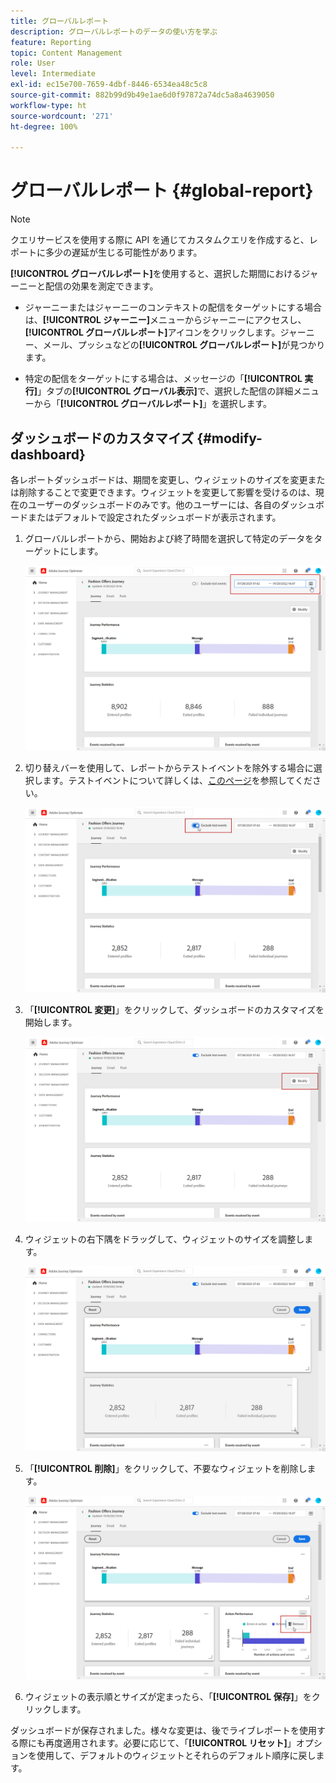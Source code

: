 ```yaml
---
title: グローバルレポート
description: グローバルレポートのデータの使い方を学ぶ
feature: Reporting
topic: Content Management
role: User
level: Intermediate
exl-id: ec15e700-7659-4dbf-8446-6534ea48c5c8
source-git-commit: 882b99d9b49e1ae6d0f97872a74dc5a8a4639050
workflow-type: ht
source-wordcount: '271'
ht-degree: 100%

---
```


# グローバルレポート {#global-report}

>[!NOTE]
>
> クエリサービスを使用する際に API を通じてカスタムクエリを作成すると、レポートに多少の遅延が生じる可能性があります。

**[!UICONTROL グローバルレポート]**&#x200B;を使用すると、選択した期間におけるジャーニーと配信の効果を測定できます。

* ジャーニーまたはジャーニーのコンテキストの配信をターゲットにする場合は、**[!UICONTROL ジャーニー]**&#x200B;メニューからジャーニーにアクセスし、**[!UICONTROL グローバルレポート]**&#x200B;アイコンをクリックします。ジャーニー、メール、プッシュなどの&#x200B;**[!UICONTROL グローバルレポート]**&#x200B;が見つかります。

* 特定の配信をターゲットにする場合は、メッセージの「**[!UICONTROL 実行]**」タブの&#x200B;**[!UICONTROL グローバル表示]**&#x200B;で、選択した配信の詳細メニューから「**[!UICONTROL グローバルレポート]**」を選択します。

## ダッシュボードのカスタマイズ {#modify-dashboard}

各レポートダッシュボードは、期間を変更し、ウィジェットのサイズを変更または削除することで変更できます。ウィジェットを変更して影響を受けるのは、現在のユーザーのダッシュボードのみです。他のユーザーには、各自のダッシュボードまたはデフォルトで設定されたダッシュボードが表示されます。

1. グローバルレポートから、開始および終了時間を選択して特定のデータをターゲットにします。

   ![](assets/report_modify_1.png)

1. 切り替えバーを使用して、レポートからテストイベントを除外する場合に選択します。テストイベントについて詳しくは、[このページ](../building-journeys/testing-the-journey.md)を参照してください。

   ![](assets/report_modify_2.png)

1. 「**[!UICONTROL 変更]**」をクリックして、ダッシュボードのカスタマイズを開始します。

   ![](assets/report_modify_3.png)

1. ウィジェットの右下隅をドラッグして、ウィジェットのサイズを調整します。

   ![](assets/report_modify_4.png)

1. 「**[!UICONTROL 削除]**」をクリックして、不要なウィジェットを削除します。

   ![](assets/report_modify_5.png)

1. ウィジェットの表示順とサイズが定まったら、「**[!UICONTROL 保存]**」をクリックします。

ダッシュボードが保存されました。様々な変更は、後でライブレポートを使用する際にも再度適用されます。必要に応じて、「**[!UICONTROL リセット]**」オプションを使用して、デフォルトのウィジェットとそれらのデフォルト順序に戻します。

